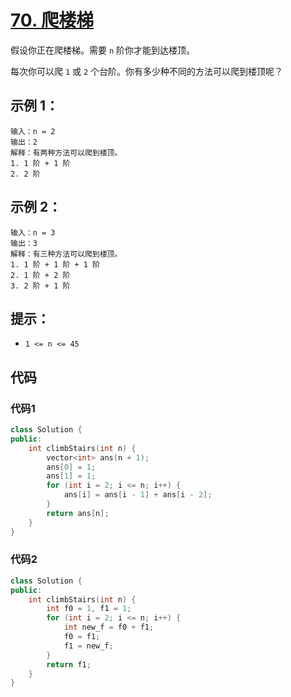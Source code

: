 # [70. 爬楼梯](https://leetcode.cn/problems/climbing-stairs/)

假设你正在爬楼梯。需要 `n` 阶你才能到达楼顶。

每次你可以爬 `1` 或 `2` 个台阶。你有多少种不同的方法可以爬到楼顶呢？

## **示例 1：**

```
输入：n = 2
输出：2
解释：有两种方法可以爬到楼顶。
1. 1 阶 + 1 阶
2. 2 阶
```

## **示例 2：**

```
输入：n = 3
输出：3
解释：有三种方法可以爬到楼顶。
1. 1 阶 + 1 阶 + 1 阶
2. 1 阶 + 2 阶
3. 2 阶 + 1 阶
```

## **提示：**

- `1 <= n <= 45`

## 代码

### 代码1

```cpp
class Solution {
public:
    int climbStairs(int n) {
        vector<int> ans(n + 1);
        ans[0] = 1;
        ans[1] = 1;
        for (int i = 2; i <= n; i++) {
            ans[i] = ans[i - 1] + ans[i - 2];
        }
        return ans[n];
    }
}
```

### 代码2

```cpp
class Solution {
public:
    int climbStairs(int n) {
        int f0 = 1, f1 = 1;
        for (int i = 2; i <= n; i++) {
            int new_f = f0 + f1;
            f0 = f1;
            f1 = new_f;
        }
        return f1;
    }
}
```

